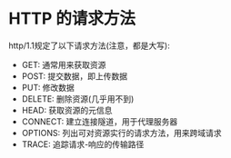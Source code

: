 # HTTP 的请求方法

http/1.1规定了以下请求方法(注意，都是大写):

* GET: 通常用来获取资源
* POST: 提交数据，即上传数据
* PUT: 修改数据
* DELETE: 删除资源(几乎用不到)
* HEAD: 获取资源的元信息
* CONNECT: 建立连接隧道，用于代理服务器
* OPTIONS: 列出可对资源实行的请求方法，用来跨域请求
* TRACE: 追踪请求-响应的传输路径
